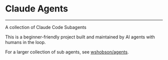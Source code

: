 # Claude Agents
---
A collection of Claude Code Subagents

This is a beginner-friendly project built and maintained by AI agents with humans in the loop.


For a larger collection of sub agents, see [wshobson/agents](https://github.com/wshobson/agents).
